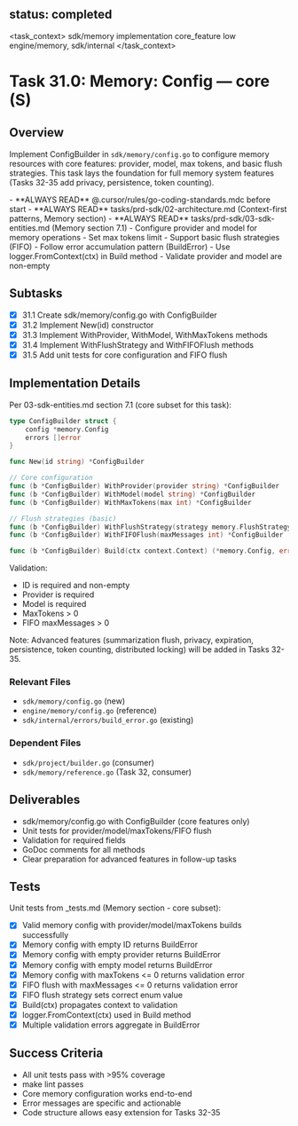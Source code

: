 ## status: completed

<task_context>
<domain>sdk/memory</domain>
<type>implementation</type>
<scope>core_feature</scope>
<complexity>low</complexity>
<dependencies>engine/memory, sdk/internal</dependencies>
</task_context>

# Task 31.0: Memory: Config — core (S)

## Overview

Implement ConfigBuilder in `sdk/memory/config.go` to configure memory resources with core features: provider, model, max tokens, and basic flush strategies. This task lays the foundation for full memory system features (Tasks 32-35 add privacy, persistence, token counting).

<critical>
- **ALWAYS READ** @.cursor/rules/go-coding-standards.mdc before start
- **ALWAYS READ** tasks/prd-sdk/02-architecture.md (Context-first patterns, Memory section)
- **ALWAYS READ** tasks/prd-sdk/03-sdk-entities.md (Memory section 7.1)
</critical>

<requirements>
- Configure provider and model for memory operations
- Set max tokens limit
- Support basic flush strategies (FIFO)
- Follow error accumulation pattern (BuildError)
- Use logger.FromContext(ctx) in Build method
- Validate provider and model are non-empty
</requirements>

## Subtasks

- [x] 31.1 Create sdk/memory/config.go with ConfigBuilder
- [x] 31.2 Implement New(id) constructor
- [x] 31.3 Implement WithProvider, WithModel, WithMaxTokens methods
- [x] 31.4 Implement WithFlushStrategy and WithFIFOFlush methods
- [x] 31.5 Add unit tests for core configuration and FIFO flush

## Implementation Details

Per 03-sdk-entities.md section 7.1 (core subset for this task):

```go
type ConfigBuilder struct {
    config *memory.Config
    errors []error
}

func New(id string) *ConfigBuilder

// Core configuration
func (b *ConfigBuilder) WithProvider(provider string) *ConfigBuilder
func (b *ConfigBuilder) WithModel(model string) *ConfigBuilder
func (b *ConfigBuilder) WithMaxTokens(max int) *ConfigBuilder

// Flush strategies (basic)
func (b *ConfigBuilder) WithFlushStrategy(strategy memory.FlushStrategy) *ConfigBuilder
func (b *ConfigBuilder) WithFIFOFlush(maxMessages int) *ConfigBuilder

func (b *ConfigBuilder) Build(ctx context.Context) (*memory.Config, error)
```

Validation:
- ID is required and non-empty
- Provider is required
- Model is required
- MaxTokens > 0
- FIFO maxMessages > 0

Note: Advanced features (summarization flush, privacy, expiration, persistence, token counting, distributed locking) will be added in Tasks 32-35.

### Relevant Files

- `sdk/memory/config.go` (new)
- `engine/memory/config.go` (reference)
- `sdk/internal/errors/build_error.go` (existing)

### Dependent Files

- `sdk/project/builder.go` (consumer)
- `sdk/memory/reference.go` (Task 32, consumer)

## Deliverables

- sdk/memory/config.go with ConfigBuilder (core features only)
- Unit tests for provider/model/maxTokens/FIFO flush
- Validation for required fields
- GoDoc comments for all methods
- Clear preparation for advanced features in follow-up tasks

## Tests

Unit tests from _tests.md (Memory section - core subset):

- [x] Valid memory config with provider/model/maxTokens builds successfully
- [x] Memory config with empty ID returns BuildError
- [x] Memory config with empty provider returns BuildError
- [x] Memory config with empty model returns BuildError
- [x] Memory config with maxTokens <= 0 returns validation error
- [x] FIFO flush with maxMessages <= 0 returns validation error
- [x] FIFO flush strategy sets correct enum value
- [x] Build(ctx) propagates context to validation
- [x] logger.FromContext(ctx) used in Build method
- [x] Multiple validation errors aggregate in BuildError

## Success Criteria

- All unit tests pass with >95% coverage
- make lint passes
- Core memory configuration works end-to-end
- Error messages are specific and actionable
- Code structure allows easy extension for Tasks 32-35
